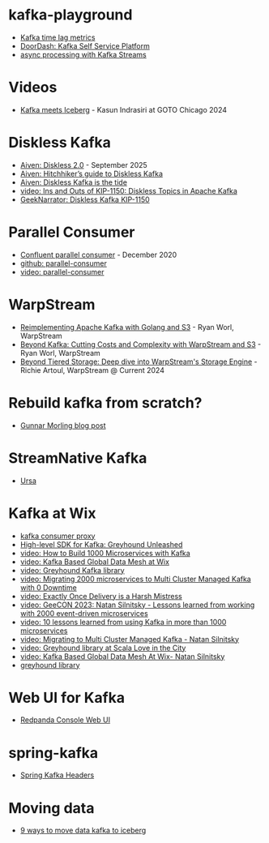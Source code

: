 # kafka-playground

- [Kafka time lag metrics](https://www.warpstream.com/blog/the-kafka-metric-youre-not-using-stop-counting-messages-start-measuring-time)
- [DoorDash: Kafka Self Service Platform](https://doordash.engineering/2024/08/13/doordash-engineers-with-kafka-self-serve/)
- [async processing with Kafka Streams](https://www.responsive.dev/blog/async-processing-for-kafka-streams)

# Videos
- [Kafka meets Iceberg](https://www.youtube.com/watch?v=bzVjBu5nhyM) - Kasun Indrasiri  at GOTO Chicago 2024

# Diskless Kafka
- [Aiven: Diskless 2.0](https://aiven.io/blog/diskless-unified-zero-copy-apache-kafka) - September 2025
- [Aiven: Hitchhiker’s guide to Diskless Kafka](https://aiven.io/blog/guide-diskless-apache-kafka-kip-1150)
- [Aiven: Diskless Kafka is the tide](https://aiven.io/blog/diskless-kafka-is-the-tide-and-its-rising)
- [video: Ins and Outs of KIP-1150: Diskless Topics in Apache Kafka](https://www.youtube.com/watch?v=hrMvOFoQ3X4)
- [GeekNarrator: Diskless Kafka KIP-1150](https://www.geeknarrator.com/blog/diskless-kafka-kip-1150)

# Parallel Consumer
- [Confluent parallel consumer](https://www.confluent.io/blog/introducing-confluent-parallel-message-processing-client/) - December 2020
- [github: parallel-consumer](https://github.com/confluentinc/parallel-consumer)
- [video: parallel-consumer](https://www.youtube.com/watch?v=mVYe_r0SBV8)

# WarpStream
- [Reimplementing Apache Kafka with Golang and S3](https://www.youtube.com/watch?v=xgzmxe6cj6A) - Ryan Worl, WarpStream
- [Beyond Kafka: Cutting Costs and Complexity with WarpStream and S3](https://www.youtube.com/watch?v=wgwUE2izH38) - Ryan Worl, WarpStream
- [Beyond Tiered Storage: Deep dive into WarpStream's Storage Engine](https://www.youtube.com/watch?v=74ZuGhNP3w8) - Richie Artoul, WarpStream @ Current 2024

# Rebuild kafka from scratch?
- [Gunnar Morling blog post](https://www.morling.dev/blog/what-if-we-could-rebuild-kafka-from-scratch/)

# StreamNative Kafka
- [Ursa](https://streamnative.io/blog/ursa-reimagine-apache-kafka-for-the-cost-conscious-data-streaming)

# Kafka at Wix
- [kafka consumer proxy](https://www.wix.engineering/post/from-bottleneck-to-breakthrough-how-wix-cut-kafka-costs-by-30-with-a-push-based-consumer-proxy)
- [High-level SDK for Kafka: Greyhound Unleashed](https://www.wix.engineering/post/building-a-high-level-sdk-for-kafka-greyhound-unleashed)
- [video: How to Build 1000 Microservices with Kafka](https://www.youtube.com/watch?v=ZGqHTuA2uII)
- [video: Kafka Based Global Data Mesh at Wix](https://www.youtube.com/watch?v=NHj1fSg7M-M)
- [video: Greyhound Kafka library](https://www.youtube.com/watch?v=Up4HkV_9G-M)
- [video: Migrating 2000 microservices to Multi Cluster Managed Kafka with 0 Downtime](https://www.youtube.com/watch?v=XKbG8a-9NRE)
- [video: Exactly Once Delivery is a Harsh Mistress](https://www.youtube.com/watch?v=XkXSjYvX4Mg)
- [video: GeeCON 2023: Natan Silnitsky - Lessons learned from working with 2000 event-driven microservices](https://www.youtube.com/watch?v=y1rgKdN7Bv4)
- [video: 10 lessons learned from using Kafka in more than 1000 microservices](https://www.youtube.com/watch?v=N7kRAVvgsoM)
- [video: Migrating to Multi Cluster Managed Kafka - Natan Silnitsky](https://www.youtube.com/watch?v=jk6mYUuqOAs)
- [video: Greyhound library at Scala Love in the City](https://www.youtube.com/watch?v=H8blL1gS30k)
- [video: Kafka Based Global Data Mesh At Wix- Natan Silnitsky](https://www.youtube.com/watch?v=3kEueGs1gkc)
- [greyhound library](https://github.com/wix/greyhound)
 
# Web UI for Kafka

- [Redpanda Console Web UI](https://redpanda.com/redpanda-console-kafka-ui)

# spring-kafka
- [Spring Kafka Headers](https://docs.spring.io/spring-kafka/reference/kafka/headers.html)
  
# Moving data
- [9 ways to move data kafka to iceberg](https://blog.streambased.io/p/the-9-ways-to-move-data-kafka-iceberg)

